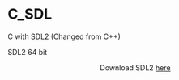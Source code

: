 <h1 align="left">C_SDL</h1>

<p align="left">C with SDL2 (Changed from C++)</p>
<p align="left">SDL2 64 bit</p>

<div align="center">
  <a>Download SDL2</a>
  <a href="https://github.com/libsdl-org/SDL/releases/"> here<a>
<div>
